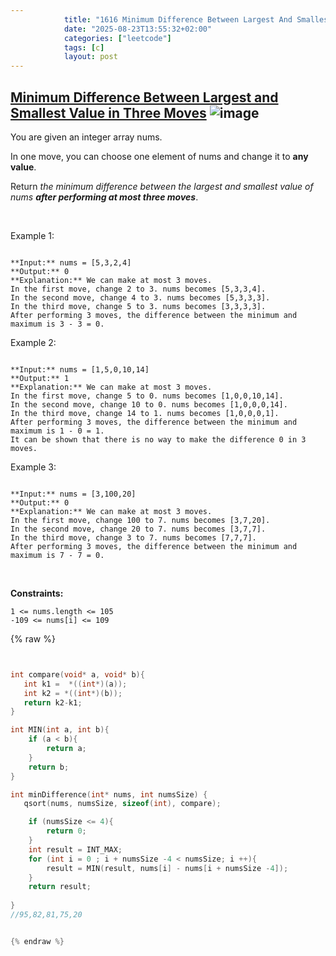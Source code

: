 ```yaml
---
            title: "1616 Minimum Difference Between Largest And Smallest Value In Three Moves"
            date: "2025-08-23T13:55:32+02:00"
            categories: ["leetcode"]
            tags: [c]
            layout: post
---
```

            
## [Minimum Difference Between Largest and Smallest Value in Three Moves](https://leetcode.com/problems/minimum-difference-between-largest-and-smallest-value-in-three-moves) ![image](https://img.shields.io/badge/Difficulty-Medium-orange)

You are given an integer array nums.

In one move, you can choose one element of nums and change it to **any value**.

Return *the minimum difference between the largest and smallest value of nums **after performing at most three moves***.

 

Example 1:

```

**Input:** nums = [5,3,2,4]
**Output:** 0
**Explanation:** We can make at most 3 moves.
In the first move, change 2 to 3. nums becomes [5,3,3,4].
In the second move, change 4 to 3. nums becomes [5,3,3,3].
In the third move, change 5 to 3. nums becomes [3,3,3,3].
After performing 3 moves, the difference between the minimum and maximum is 3 - 3 = 0.

```

Example 2:

```

**Input:** nums = [1,5,0,10,14]
**Output:** 1
**Explanation:** We can make at most 3 moves.
In the first move, change 5 to 0. nums becomes [1,0,0,10,14].
In the second move, change 10 to 0. nums becomes [1,0,0,0,14].
In the third move, change 14 to 1. nums becomes [1,0,0,0,1].
After performing 3 moves, the difference between the minimum and maximum is 1 - 0 = 1.
It can be shown that there is no way to make the difference 0 in 3 moves.
```

Example 3:

```

**Input:** nums = [3,100,20]
**Output:** 0
**Explanation:** We can make at most 3 moves.
In the first move, change 100 to 7. nums becomes [3,7,20].
In the second move, change 20 to 7. nums becomes [3,7,7].
In the third move, change 3 to 7. nums becomes [7,7,7].
After performing 3 moves, the difference between the minimum and maximum is 7 - 7 = 0.

```

 

**Constraints:**

	1 <= nums.length <= 105
	-109 <= nums[i] <= 109

{% raw %}


```c


int compare(void* a, void* b){
   int k1 =  *((int*)(a));
   int k2 = *((int*)(b));
   return k2-k1;
}

int MIN(int a, int b){
    if (a < b){
        return a;
    }
    return b;
}

int minDifference(int* nums, int numsSize) {
   qsort(nums, numsSize, sizeof(int), compare);

    if (numsSize <= 4){
        return 0;
    }
    int result = INT_MAX;
    for (int i = 0 ; i + numsSize -4 < numsSize; i ++){
        result = MIN(result, nums[i] - nums[i + numsSize -4]);
    }
    return result;
    
}
//95,82,81,75,20


{% endraw %}
```
